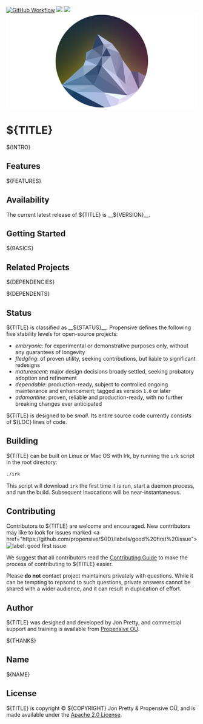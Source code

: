 [<img alt="GitHub Workflow" src="https://img.shields.io/github/workflow/status/propensive/${ID}/Build/main?style=for-the-badge" height="24">](https://github.com/propensive/${ID}/actions)
[<img src="https://img.shields.io/maven-central/v/com.propensive/${ID}-core?color=2465cd&style=for-the-badge" height="24">](https://search.maven.org/artifact/com.propensive/${ID}-core)
[<img src="https://img.shields.io/discord/633198088311537684?color=8899f7&label=DISCORD&style=for-the-badge" height="24">](https://discord.gg/7b6mpF6Qcf)
<img src="/doc/images/github.png" valign="middle">

# ${TITLE}

${INTRO}

## Features

${FEATURES}

## Availability

The current latest release of ${TITLE} is __${VERSION}__.

## Getting Started

${BASICS}

## Related Projects

${DEPENDENCIES}

${DEPENDENTS}

## Status

${TITLE} is classified as __${STATUS}__. Propensive defines the following five stability levels for open-source projects:

- _embryonic_: for experimental or demonstrative purposes only, without any guarantees of longevity
- _fledgling_: of proven utility, seeking contributions, but liable to significant redesigns
- _maturescent_: major design decisions broady settled, seeking probatory adoption and refinement
- _dependable_: production-ready, subject to controlled ongoing maintenance and enhancement; tagged as version `1.0` or later
- _adamantine_: proven, reliable and production-ready, with no further breaking changes ever anticipated

${TITLE} is designed to be _small_. Its entire source code currently consists of ${LOC} lines of code.

## Building

${TITLE} can be built on Linux or Mac OS with Irk, by running the `irk` script in the root directory:
```sh
./irk
```

This script will download `irk` the first time it is run, start a daemon process, and run the build. Subsequent
invocations will be near-instantaneous.

## Contributing

Contributors to ${TITLE} are welcome and encouraged. New contributors may like to look for issues marked
<a href="https://github.com/propensive/${ID}/labels/good%20first%20issue"><img alt="label: good first issue"
src="https://img.shields.io/badge/-good%20first%20issue-67b6d0.svg" valign="middle"></a>.

We suggest that all contributors read the [Contributing Guide](/contributing.md) to make the process of
contributing to ${TITLE} easier.

Please __do not__ contact project maintainers privately with questions. While it can be tempting to repsond to
such questions, private answers cannot be shared with a wider audience, and it can result in duplication of
effort.

## Author

${TITLE} was designed and developed by Jon Pretty, and commercial support and training is available from
[Propensive O&Uuml;](https://propensive.com/).

${THANKS}

## Name

${NAME}

## License

${TITLE} is copyright &copy; ${COPYRIGHT} Jon Pretty & Propensive O&Uuml;, and is made available under the
[Apache 2.0 License](/license.md).
